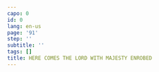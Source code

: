 ```yaml
---
capo: 0
id: 0
lang: en-us
page: '91'
step: ''
subtitle: ''
tags: []
title: HERE COMES THE LORD WITH MAJESTY ENROBED
---
```

